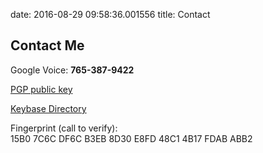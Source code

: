 date: 2016-08-29 09:58:36.001556
title: Contact

Contact Me
-----------

Google Voice: **765-387-9422**

[PGP public key](http://pgp.mit.edu:11371/pks/lookup?op=get&search=0x48C14B17FDABABB2)

[Keybase Directory](https://keybase.io/bmbove)

Fingerprint (call to verify):  
15B0 7C6C DF6C B3EB 8D30  E8FD 48C1 4B17 FDAB ABB2
